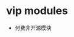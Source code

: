 <!--
 * @Author: jackning 270580156@qq.com
 * @Date: 2025-02-02 21:14:39
 * @LastEditors: jackning 270580156@qq.com
 * @LastEditTime: 2025-02-02 21:14:46
 * @Description: bytedesk.com https://github.com/Bytedesk/bytedesk
 *   Please be aware of the BSL license restrictions before installing Bytedesk IM – 
 *  selling, reselling, or hosting Bytedesk IM as a service is a breach of the terms and automatically terminates your rights under the license. 
 *  仅支持企业内部员工自用，严禁私自用于销售、二次销售或者部署SaaS方式销售 
 *  Business Source License 1.1: https://github.com/Bytedesk/bytedesk/blob/main/LICENSE 
 *  contact: 270580156@qq.com 
 *  技术/商务联系：270580156@qq.com
 * Copyright (c) 2025 by bytedesk.com, All Rights Reserved. 
-->
# vip modules

- 付费非开源模块
